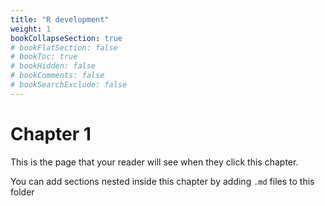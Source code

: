 ```yaml
---
title: "R development"
weight: 1
bookCollapseSection: true
# bookFlatSection: false
# bookToc: true
# bookHidden: false
# bookComments: false
# bookSearchExclude: false
---
```


# Chapter 1

This is the page that your reader will see when they click this chapter.

You can add sections nested inside this chapter by adding `.md` files to this folder
